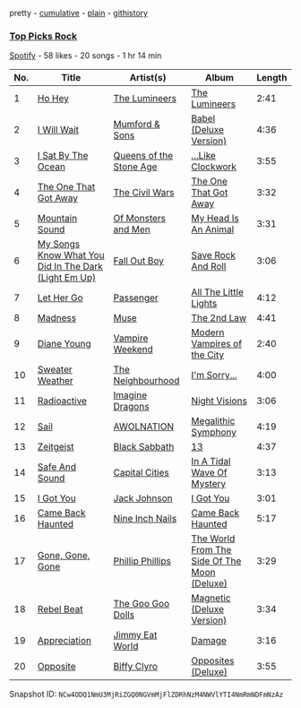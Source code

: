 pretty - [cumulative](/playlists/cumulative/5QOzTki17fEWKoUVcvTrI2.md) - [plain](/playlists/plain/5QOzTki17fEWKoUVcvTrI2) - [githistory](https://github.githistory.xyz/mackorone/spotify-playlist-archive/blob/main/playlists/plain/5QOzTki17fEWKoUVcvTrI2)

### [Top Picks Rock](https://open.spotify.com/playlist/5QOzTki17fEWKoUVcvTrI2)

> 

[Spotify](https://open.spotify.com/user/spotify) - 58 likes - 20 songs - 1 hr 14 min

| No. | Title | Artist(s) | Album | Length |
|---|---|---|---|---|
| 1 | [Ho Hey](https://open.spotify.com/track/1jdNcAD8Ir58RlsdGjJJdx) | [The Lumineers](https://open.spotify.com/artist/16oZKvXb6WkQlVAjwo2Wbg) | [The Lumineers](https://open.spotify.com/album/5h7fx8ILwOZ3I5yQ4eGBl7) | 2:41 |
| 2 | [I Will Wait](https://open.spotify.com/track/71O1jD7bF3cdMPvPi186V6) | [Mumford & Sons](https://open.spotify.com/artist/3gd8FJtBJtkRxdfbTu19U2) | [Babel \(Deluxe Version\)](https://open.spotify.com/album/5uJpRBjDkTW8wtwDimhkdm) | 4:36 |
| 3 | [I Sat By The Ocean](https://open.spotify.com/track/7oXRMDUzBPekkLRTJhSGvC) | [Queens of the Stone Age](https://open.spotify.com/artist/4pejUc4iciQfgdX6OKulQn) | [...Like Clockwork](https://open.spotify.com/album/06S2JBsr4U1Dz3YaenPdVq) | 3:55 |
| 4 | [The One That Got Away](https://open.spotify.com/track/0w49ocxYfF2WDPGu2mFGxc) | [The Civil Wars](https://open.spotify.com/artist/6J7rw7NELJUCThPbAfyLIE) | [The One That Got Away](https://open.spotify.com/album/3QMmd67O6OpVApY2r4LeVn) | 3:32 |
| 5 | [Mountain Sound](https://open.spotify.com/track/60ZGteAEtPCnGE6zevgUcd) | [Of Monsters and Men](https://open.spotify.com/artist/4dwdTW1Lfiq0cM8nBAqIIz) | [My Head Is An Animal](https://open.spotify.com/album/6uD3oJCWT1gtlSCg5lDiNF) | 3:31 |
| 6 | [My Songs Know What You Did In The Dark \(Light Em Up\)](https://open.spotify.com/track/7s0lDK7y3XLmI7tcsRAbW0) | [Fall Out Boy](https://open.spotify.com/artist/4UXqAaa6dQYAk18Lv7PEgX) | [Save Rock And Roll](https://open.spotify.com/album/0EVJX4RlYKuApsAN5CaDa3) | 3:06 |
| 7 | [Let Her Go](https://open.spotify.com/track/7DFNE7NO0raLIUbgzY2rzm) | [Passenger](https://open.spotify.com/artist/0gadJ2b9A4SKsB1RFkBb66) | [All The Little Lights](https://open.spotify.com/album/2mylGx7w2Q3yhUyN8iEWOF) | 4:12 |
| 8 | [Madness](https://open.spotify.com/track/0c4IEciLCDdXEhhKxj4ThA) | [Muse](https://open.spotify.com/artist/12Chz98pHFMPJEknJQMWvI) | [The 2nd Law](https://open.spotify.com/album/3KuXEGcqLcnEYWnn3OEGy0) | 4:41 |
| 9 | [Diane Young](https://open.spotify.com/track/104pmtTQOlmW8Zt2BipGKH) | [Vampire Weekend](https://open.spotify.com/artist/5BvJzeQpmsdsFp4HGUYUEx) | [Modern Vampires of the City](https://open.spotify.com/album/2Qi2SySN2ePZwMLDSv9Krn) | 2:40 |
| 10 | [Sweater Weather](https://open.spotify.com/track/4pGqFOfzvfe6avb9kbZicC) | [The Neighbourhood](https://open.spotify.com/artist/77SW9BnxLY8rJ0RciFqkHh) | [I'm Sorry...](https://open.spotify.com/album/64uUQtKfndQguejYmA40lL) | 4:00 |
| 11 | [Radioactive](https://open.spotify.com/track/4G8gkOterJn0Ywt6uhqbhp) | [Imagine Dragons](https://open.spotify.com/artist/53XhwfbYqKCa1cC15pYq2q) | [Night Visions](https://open.spotify.com/album/6htgf3qv7vGcsdxLCDxKp8) | 3:06 |
| 12 | [Sail](https://open.spotify.com/track/7ueP5u2qkdZbIPN2YA6LR0) | [AWOLNATION](https://open.spotify.com/artist/4njdEjTnLfcGImKZu1iSrz) | [Megalithic Symphony](https://open.spotify.com/album/1fag8cnc5p4Umu4tRMAsLv) | 4:19 |
| 13 | [Zeitgeist](https://open.spotify.com/track/4HFRItYjNrcwT6Vbtbk2i4) | [Black Sabbath](https://open.spotify.com/artist/5M52tdBnJaKSvOpJGz8mfZ) | [13](https://open.spotify.com/album/5WXL9YjbNd4GIqWc9mZOOq) | 4:37 |
| 14 | [Safe And Sound](https://open.spotify.com/track/1fzJyTCKeZuTSLByCsLRHl) | [Capital Cities](https://open.spotify.com/artist/4gwpcMTbLWtBUlOijbVpuu) | [In A Tidal Wave Of Mystery](https://open.spotify.com/album/0oGhveAbsimFjFVF5aIkjW) | 3:13 |
| 15 | [I Got You](https://open.spotify.com/track/0VtVoSovIZ80g7fDRzMBGE) | [Jack Johnson](https://open.spotify.com/artist/3GBPw9NK25X1Wt2OUvOwY3) | [I Got You](https://open.spotify.com/album/6VaOZdTie5cD7mYUTiTLRx) | 3:01 |
| 16 | [Came Back Haunted](https://open.spotify.com/track/0UdPoxQquoZcBCR99cimsJ) | [Nine Inch Nails](https://open.spotify.com/artist/0X380XXQSNBYuleKzav5UO) | [Came Back Haunted](https://open.spotify.com/album/2vUeD8iVdgJz2ZnZSJHOw9) | 5:17 |
| 17 | [Gone, Gone, Gone](https://open.spotify.com/track/20S0KRq4z2v2Utym0C246s) | [Phillip Phillips](https://open.spotify.com/artist/6p5JxpTc7USNnBnLzctyd4) | [The World From The Side Of The Moon \(Deluxe\)](https://open.spotify.com/album/6yrGbuas70uRMwq9Ct5tsu) | 3:29 |
| 18 | [Rebel Beat](https://open.spotify.com/track/0QXSKayRWtfxMKHJxVurkZ) | [The Goo Goo Dolls](https://open.spotify.com/artist/2sil8z5kiy4r76CRTXxBCA) | [Magnetic \(Deluxe Version\)](https://open.spotify.com/album/35jYPfl0Y8rCfMU2EkO56x) | 3:34 |
| 19 | [Appreciation](https://open.spotify.com/track/0laArkVVQj7e5ld4oiN615) | [Jimmy Eat World](https://open.spotify.com/artist/3Ayl7mCk0nScecqOzvNp6s) | [Damage](https://open.spotify.com/album/3cTKLglWH2XfDfbwqXvaGo) | 3:16 |
| 20 | [Opposite](https://open.spotify.com/track/5jiUJZ7EQadvIr52caQXUj) | [Biffy Clyro](https://open.spotify.com/artist/1km0R7wy712AzLkA1WjKET) | [Opposites \(Deluxe\)](https://open.spotify.com/album/1mGPHj7IomG8gBUW3wRi8G) | 3:55 |

Snapshot ID: `NCw4ODQ1NmU3MjRiZGQ0NGVmMjFlZDRhNzM4NWVlYTI4NmRmNDFmNzAz`
